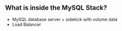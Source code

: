 ## What is inside the MySQL Stack?
* MySQL database server + sidekick with volume data
* Load Balancer
